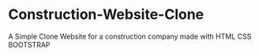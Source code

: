 # Construction-Website-Clone
A Simple Clone Website for a construction company made with HTML CSS BOOTSTRAP

